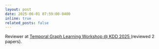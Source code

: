 ```yaml
---
layout: post
date: 2025-06-01 07:59:00-0400
inline: true
related_posts: false
---
```


Reviewer at [Temporal Graph Learning Workshop @ KDD 2025 ](https://sites.google.com/view/tgl-workshop-2025/) (reviewed 2 papers).
